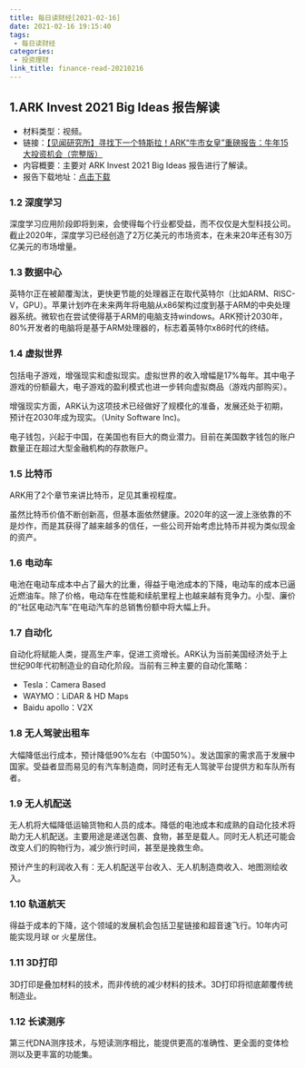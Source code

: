 ```yaml
---
title: 每日读财经[2021-02-16]
date: 2021-02-16 19:15:40
tags:
 - 每日读财经
categories:
 - 投资理财
link_title: finance-read-20210216
---
```

## 1.ARK Invest 2021 Big Ideas 报告解读
 - 材料类型：视频。
 - 链接：[【见闻研究所】寻找下一个特斯拉！ARK“牛市女皇”重磅报告：牛年15大投资机会（完整版）](https://www.bilibili.com/video/BV1aX4y157oY?t=136)
 - 内容概要：主要对 ARK Invest 2021 Big Ideas 报告进行了解读。
 - 报告下载地址：[点击下载](https://mtsr-static.oss-cn-beijing.aliyuncs.com/ARK%E2%80%93Invest_BigIdeas_2021.pdf)
<!-- more -->

### 1.2  深度学习

深度学习应用阶段即将到来，会使得每个行业都受益，而不仅仅是大型科技公司。截止2020年，深度学习已经创造了2万亿美元的市场资本，在未来20年还有30万亿美元的市场增量。

### 1.3 数据中心

英特尔正在被颠覆淘汰，更快更节能的处理器正在取代英特尔（比如ARM、RISC-V，GPU）。苹果计划咋在未来两年将电脑从x86架构过度到基于ARM的中央处理器系统。微软也在尝试使得基于ARM的电脑支持windows。ARK预计2030年，80%开发者的电脑将是基于ARM处理器的，标志着英特尔x86时代的终结。

### 1.4 虚拟世界

包括电子游戏，增强现实和虚拟现实。虚拟世界的收入增幅是17%每年。其中电子游戏的份额最大，电子游戏的盈利模式也进一步转向虚拟商品（游戏内部购买）。

增强现实方面，ARK认为这项技术已经做好了规模化的准备，发展还处于初期，预计在2030年成为现实。（Unity Software Inc)。

电子钱包，兴起于中国，在美国也有巨大的商业潜力。目前在美国数字钱包的账户数量正在超过大型金融机构的存款账户。

### 1.5 比特币

ARK用了2个章节来讲比特币，足见其重视程度。

虽然比特币价值不断创新高，但基本面依然健康。2020年的这一波上涨依靠的不是炒作，而是其获得了越来越多的信任，一些公司开始考虑比特币并视为类似现金的资产。

### 1.6 电动车

电池在电动车成本中占了最大的比重，得益于电池成本的下降，电动车的成本已逼近燃油车。除了价格，电动车在性能和续航里程上也越来越有竞争力。小型、廉价的“社区电动汽车”在电动汽车的总销售份额中将大幅上升。

### 1.7 自动化

自动化将赋能人类，提高生产率，促进工资增长。ARK认为当前美国经济处于上世纪90年代初制造业的自动化阶段。当前有三种主要的自动化策略：

- Tesla：Camera Based
- WAYMO：LiDAR & HD Maps
- Baidu apollo：V2X

### 1.8 无人驾驶出租车

大幅降低出行成本，预计降低90%左右（中国50%）。发达国家的需求高于发展中国家。受益者显而易见的有汽车制造商，同时还有无人驾驶平台提供方和车队所有者。

### 1.9 无人机配送

无人机将大幅降低运输货物和人员的成本。降低的电池成本和成熟的自动化技术将助力无人机配送。主要用途是递送包裹、食物，甚至是载人。同时无人机还可能会改变人们的购物行为，减少旅行时间，甚至是挽救生命。

预计产生的利润收入有：无人机配送平台收入、无人机制造商收入、地图测绘收入。

### 1.10 轨道航天

得益于成本的下降，这个领域的发展机会包括卫星链接和超音速飞行。10年内可能实现月球 or 火星居住。

### 1.11 3D打印

3D打印是叠加材料的技术，而非传统的减少材料的技术。3D打印将彻底颠覆传统制造业。

### 1.12 长读测序

第三代DNA测序技术，与短读测序相比，能提供更高的准确性、更全面的变体检测以及更丰富的功能集。